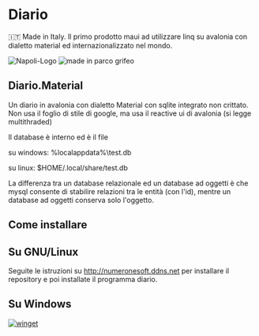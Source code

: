 # Diario

:it: Made in Italy. Il primo prodotto maui ad utilizzare linq su avalonia con dialetto material ed internazionalizzato nel mondo.

![Napoli-Logo](https://github.com/user-attachments/assets/802ba5f0-bade-46f6-a4ed-74526258b3f6)
![made in parco grifeo](https://github.com/user-attachments/assets/53db171f-cfc6-45d7-b46f-963e99723741)


## Diario.Material
 Un diario in avalonia con dialetto Material con sqlite integrato non crittato. Non usa il foglio di stile di google, ma usa il reactive ui di avalonia (si legge multithraded)
 
 Il database è interno ed è il file 
 
 su windows: %localappdata%\test.db
 
 su linux: $HOME/.local/share/test.db
 
 La differenza tra un database relazionale ed un database ad oggetti è che mysql consente di stabilire relazioni tra le entità (con  l'id), mentre un database ad oggetti conserva solo l'oggetto.

## Come installare

## Su GNU/Linux

Seguite le istruzioni su http://numeronesoft.ddns.net per installare il repository e poi installate il programma diario.

## Su Windows

[![winget](https://user-images.githubusercontent.com/49786146/159123313-3bdafdd3-5130-4b0d-9003-40618390943a.png)](https://marticliment.com/wingetui/share?pid=GiulioSorrentino.Diario&pname=Diario&psource=Winget:%20winget)
